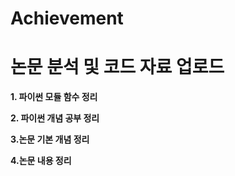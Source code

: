 # Achievement
논문 분석 및 코드 자료 업로드
=====================
**1. 파이썬 모듈 함수 정리**

**2. 파이썬 개념 공부 정리**

**3.논문 기본 개념 정리**

**4.논문 내용 정리**

<!--stackedit_data:
eyJoaXN0b3J5IjpbLTQxNzM0ODA5NiwxNDg4NjkzMjQsLTMwOT
c4OTUxNiwxNDg4NjkzMjRdfQ==
-->